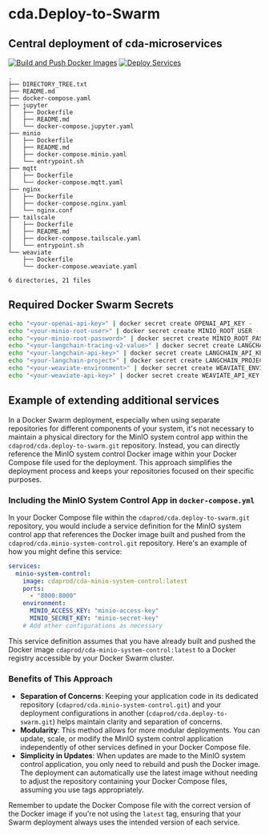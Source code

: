 # cda.Deploy-to-Swarm
## Central deployment of cda-microservices
 
[![Build and Push Docker Images](https://github.com/Cdaprod/cda-deploy-to-swarm/actions/workflows/build-latest.yml/badge.svg)](https://github.com/Cdaprod/cda-deploy-to-swarm/actions/workflows/build-latest.yml)
[![Deploy Services](https://github.com/Cdaprod/cda-deploy-to-swarm/actions/workflows/deploy-latest.yml/badge.svg)](https://github.com/Cdaprod/cda-deploy-to-swarm/actions/workflows/deploy-latest.yml)

<!-- DIRECTORY_TREE_START -->
```
.
├── DIRECTORY_TREE.txt
├── README.md
├── docker-compose.yaml
├── jupyter
│   ├── Dockerfile
│   ├── README.md
│   └── docker-compose.jupyter.yaml
├── minio
│   ├── Dockerfile
│   ├── README.md
│   ├── docker-compose.minio.yaml
│   └── entrypoint.sh
├── mqtt
│   ├── Dockerfile
│   └── docker-compose.mqtt.yaml
├── nginx
│   ├── Dockerfile
│   ├── docker-compose.nginx.yaml
│   └── nginx.conf
├── tailscale
│   ├── Dockerfile
│   ├── README.md
│   ├── docker-compose.tailscale.yaml
│   └── entrypoint.sh
└── weaviate
    ├── Dockerfile
    └── docker-compose.weaviate.yaml

6 directories, 21 files

```
<!-- DIRECTORY_TREE_END -->

## Required Docker Swarm Secrets

```bash
echo "<your-openai-api-key>" | docker secret create OPENAI_API_KEY -
echo "<your-minio-root-user>" | docker secret create MINIO_ROOT_USER -
echo "<your-minio-root-password>" | docker secret create MINIO_ROOT_PASSWORD -
echo "<your-langchain-tracing-v2-value>" | docker secret create LANGCHAIN_TRACING_V2 -
echo "<your-langchain-api-key>" | docker secret create LANGCHAIN_API_KEY -
echo "<your-langchain-project>" | docker secret create LANGCHAIN_PROJECT -
echo "<your-weaviate-environment>" | docker secret create WEAVIATE_ENVIRONMENT -
echo "<your-weaviate-api-key>" | docker secret create WEAVIATE_API_KEY -
``` 


## Example of extending additional services

In a Docker Swarm deployment, especially when using separate repositories for different components of your system, it's not necessary to maintain a physical directory for the MinIO system control app within the `cdaprod/cda.deploy-to-swarm.git` repository. Instead, you can directly reference the MinIO system control Docker image within your Docker Compose file used for the deployment. This approach simplifies the deployment process and keeps your repositories focused on their specific purposes.

### Including the MinIO System Control App in `docker-compose.yml`

In your Docker Compose file within the `cdaprod/cda.deploy-to-swarm.git` repository, you would include a service definition for the MinIO system control app that references the Docker image built and pushed from the `cdaprod/cda.minio-system-control.git` repository. Here's an example of how you might define this service:

```yaml
services:
  minio-system-control:
    image: cdaprod/cda-minio-system-control:latest
    ports:
      - "8000:8000"
    environment:
      MINIO_ACCESS_KEY: "minio-access-key"
      MINIO_SECRET_KEY: "minio-secret-key"
    # Add other configurations as necessary
```

This service definition assumes that you have already built and pushed the Docker image `cdaprod/cda-minio-system-control:latest` to a Docker registry accessible by your Docker Swarm cluster.

### Benefits of This Approach

- **Separation of Concerns**: Keeping your application code in its dedicated repository (`cdaprod/cda.minio-system-control.git`) and your deployment configurations in another (`cdaprod/cda.deploy-to-swarm.git`) helps maintain clarity and separation of concerns.
- **Modularity**: This method allows for more modular deployments. You can update, scale, or modify the MinIO system control application independently of other services defined in your Docker Compose file.
- **Simplicity in Updates**: When updates are made to the MinIO system control application, you only need to rebuild and push the Docker image. The deployment can automatically use the latest image without needing to adjust the repository containing your Docker Compose files, assuming you use tags appropriately.

Remember to update the Docker Compose file with the correct version of the Docker image if you're not using the `latest` tag, ensuring that your Swarm deployment always uses the intended version of each service.